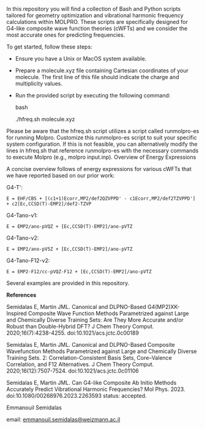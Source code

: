 In this repository you will find a collection of Bash and Python scripts tailored for geometry optimization and vibrational harmonic frequency calculations within MOLPRO. These scripts are specifically designed for G4-like composite wave function theories (cWFTs) and we consider the most accurate ones for predicting frequencies.

To get started, follow these steps:

- Ensure you have a Unix or MacOS system available.

- Prepare a molecule.xyz file containing Cartesian coordinates of your molecule. The first line of this file should indicate the charge and multiplicity values.

- Run the provided script by executing the following command:

    bash

    ./hfreq.sh molecule.xyz

Please be aware that the hfreq.sh script utilizes a script called runmolpro-es for running Molpro. Customize this runmolpro-es script to suit your specific system configuration. If this is not feasible, you can alternatively modify the lines in hfreq.sh that reference runmolpro-es with the necessary commands to execute Molpro (e.g., molpro input.inp).
Overview of Energy Expressions

A concise overview follows of energy expressions for various cWFTs that we have reported based on our prior work:

G4-T':

    E = EHF/CBS + [(c1+1)Ecorr,MP2/def2QZVPPD' - c1Ecorr,MP2/def2TZVPPD'] + c2[Ec,CCSD(T)-EMP2]/def2-TZVP

G4-Tano-v1:

    E = EMP2/ano-pVQZ + [Ec,CCSD(T)-EMP2]/ano-pVTZ

G4-Tano-v2:

    E = EMP2/ano-pV5Z + [Ec,CCSD(T)-EMP2]/ano-pVTZ

G4-Tano-F12-v2:

    E = EMP2-F12/cc-pVQZ-F12 + [Ec,CCSD(T)-EMP2]/ano-pVTZ

Several examples are provided in this repository.

**References**

Semidalas E, Martin JML. Canonical and DLPNO-Based G4(MP2)XK-Inspired Composite Wave Function Methods Parametrized against Large and Chemically Diverse Training Sets: Are They More Accurate and/or Robust than Double-Hybrid DFT? J Chem Theory Comput. 2020;16(7):4238-4255. doi:10.1021/acs.jctc.0c00189

Semidalas E, Martin JML. Canonical and DLPNO-Based Composite Wavefunction Methods Parametrized against Large and Chemically Diverse Training Sets. 2: Correlation-Consistent Basis Sets, Core–Valence Correlation, and F12 Alternatives. J Chem Theory Comput. 2020;16(12):7507-7524. doi:10.1021/acs.jctc.0c01106

Semidalas E, Martin JML. Can G4-like Composite Ab Initio Methods Accurately Predict Vibrational Harmonic Frequencies? Mol Phys. 2023. doi:10.1080/00268976.2023.2263593 status: accepted.

Emmanouil Semidalas

email: emmanouil.semidalas@weizmann.ac.il
